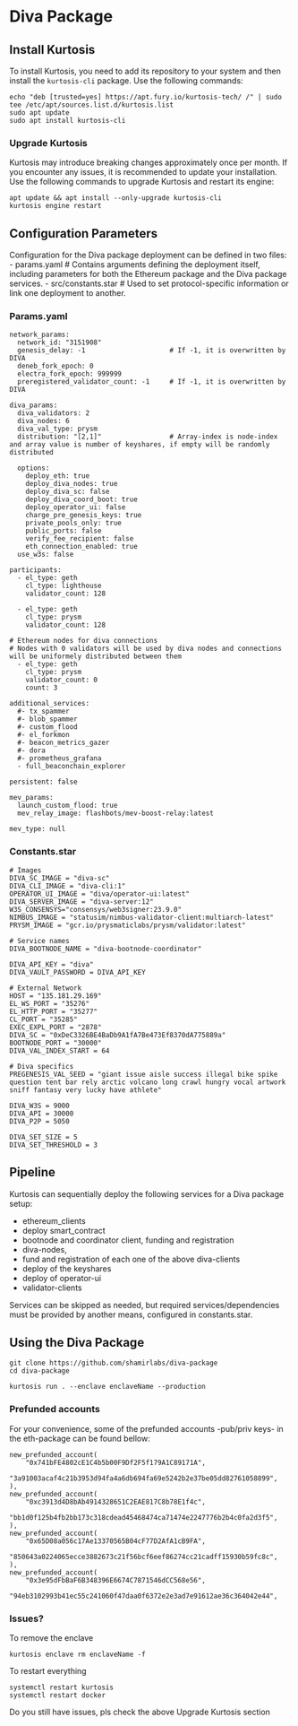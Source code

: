 # Diva Package 

## Install Kurtosis 
To install Kurtosis, you need to add its repository to your system and then install the ``kurtosis-cli`` package. Use the following commands:


``````
echo "deb [trusted=yes] https://apt.fury.io/kurtosis-tech/ /" | sudo tee /etc/apt/sources.list.d/kurtosis.list
sudo apt update
sudo apt install kurtosis-cli
``````

### Upgrade Kurtosis
Kurtosis may introduce breaking changes approximately once per month. If you encounter any issues, it is recommended to update your installation. Use the following commands to upgrade Kurtosis and restart its engine:
``````
apt update && apt install --only-upgrade kurtosis-cli
kurtosis engine restart
``````




## Configuration Parameters


Configuration for the Diva package deployment can be defined in two files:
    - params.yaml          # Contains arguments defining the deployment itself, including parameters for both the Ethereum package and the Diva package services.
    - src/constants.star   # Used to set protocol-specific information or link one deployment to another.


### Params.yaml
``````
network_params:
  network_id: "3151908"
  genesis_delay: -1                     # If -1, it is overwritten by DIVA
  deneb_fork_epoch: 0
  electra_fork_epoch: 999999
  preregistered_validator_count: -1     # If -1, it is overwritten by DIVA

diva_params:
  diva_validators: 2
  diva_nodes: 6
  diva_val_type: prysm 
  distribution: "[2,1]"                 # Array-index is node-index and array value is number of keyshares, if empty will be randomly distributed
  
  options:
    deploy_eth: true
    deploy_diva_nodes: true
    deploy_diva_sc: false
    deploy_diva_coord_boot: true
    deploy_operator_ui: false
    charge_pre_genesis_keys: true
    private_pools_only: true  
    public_ports: false
    verify_fee_recipient: false
    eth_connection_enabled: true
  use_w3s: false

participants:
  - el_type: geth
    cl_type: lighthouse
    validator_count: 128

  - el_type: geth
    cl_type: prysm
    validator_count: 128

# Ethereum nodes for diva connections
# Nodes with 0 validators will be used by diva nodes and connections will be uniformely distributed between them
  - el_type: geth
    cl_type: prysm
    validator_count: 0
    count: 3

additional_services:
  #- tx_spammer
  #- blob_spammer
  #- custom_flood
  #- el_forkmon
  #- beacon_metrics_gazer
  #- dora
  #- prometheus_grafana
  - full_beaconchain_explorer

persistent: false

mev_params:
  launch_custom_flood: true
  mev_relay_image: flashbots/mev-boost-relay:latest

mev_type: null

``````

### Constants.star

````
# Images
DIVA_SC_IMAGE = "diva-sc"
DIVA_CLI_IMAGE = "diva-cli:1"
OPERATOR_UI_IMAGE = "diva/operator-ui:latest"
DIVA_SERVER_IMAGE = "diva-server:12"
W3S_CONSENSYS="consensys/web3signer:23.9.0"
NIMBUS_IMAGE = "statusim/nimbus-validator-client:multiarch-latest"
PRYSM_IMAGE = "gcr.io/prysmaticlabs/prysm/validator:latest"

# Service names
DIVA_BOOTNODE_NAME = "diva-bootnode-coordinator"

DIVA_API_KEY = "diva"
DIVA_VAULT_PASSWORD = DIVA_API_KEY

# External Network
HOST = "135.181.29.169"
EL_WS_PORT = "35276"
EL_HTTP_PORT = "35277"
CL_PORT = "35285"
EXEC_EXPL_PORT = "2878"
DIVA_SC = "0xDeC3326BE4BaDb9A1fA7Be473Ef8370dA775889a"
BOOTNODE_PORT = "30000"
DIVA_VAL_INDEX_START = 64

# Diva specifics
PREGENESIS_VAL_SEED = "giant issue aisle success illegal bike spike question tent bar rely arctic volcano long crawl hungry vocal artwork sniff fantasy very lucky have athlete"

DIVA_W3S = 9000
DIVA_API = 30000
DIVA_P2P = 5050

DIVA_SET_SIZE = 5
DIVA_SET_THRESHOLD = 3

````


## Pipeline

Kurtosis can sequentially deploy the following services for a Diva package setup:

- ethereum_clients
- deploy smart_contract
- bootnode and coordinator client, funding and registration
- diva-nodes, 
- fund and registration of each one of the above diva-clients
- deploy of the keyshares
- deploy of operator-ui
- validator-clients

Services can be skipped as needed, but required services/dependencies must be provided by another means, configured in constants.star.



## Using the Diva Package

```
git clone https://github.com/shamirlabs/diva-package
cd diva-package
```


```
kurtosis run . --enclave enclaveName --production
```

### Prefunded accounts
For your convenience, some of the prefunded accounts -pub/priv keys- in the eth-package can be found bellow:

    new_prefunded_account(
        "0x741bFE4802cE1C4b5b00F9Df2F5f179A1C89171A",
        "3a91003acaf4c21b3953d94fa4a6db694fa69e5242b2e37be05dd82761058899",
    ),
    new_prefunded_account(
        "0xc3913d4D8bAb4914328651C2EAE817C8b78E1f4c",
        "bb1d0f125b4fb2bb173c318cdead45468474ca71474e2247776b2b4c0fa2d3f5",
    ),
    new_prefunded_account(
        "0x65D08a056c17Ae13370565B04cF77D2AfA1cB9FA",
        "850643a0224065ecce3882673c21f56bcf6eef86274cc21cadff15930b59fc8c",
    ),
    new_prefunded_account(
        "0x3e95dFbBaF6B348396E6674C7871546dCC568e56",
        "94eb3102993b41ec55c241060f47daa0f6372e2e3ad7e91612ae36c364042e44",


### Issues?

To remove the enclave
```
kurtosis enclave rm enclaveName -f
```

To restart everything
```
systemctl restart kurtosis
systemctl restart docker
```

Do you still have issues, pls check the above Upgrade Kurtosis section
